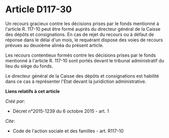 # Article D117-30

Un recours gracieux contre les décisions prises par le fonds mentionné à l'article R. 117-10 peut être formé auprès du
directeur général de la Caisse des dépôts et consignations. En cas de rejet du recours ou à défaut de réponse dans le délai
d'un mois, le requérant dispose des voies de recours prévues au deuxième alinéa du présent article. 

Les recours contentieux formés contre les décisions prises par le fonds mentionné à l'article R. 117-10 sont portés devant le
tribunal administratif du lieu du siège du fonds. 

Le directeur général de la Caisse des dépôts et consignations est habilité dans ce cas à représenter l'Etat devant la
juridiction administrative.

**Liens relatifs à cet article**

_Créé par_:

  - Décret n°2015-1239 du 6 octobre 2015 - art. 1

_Cite_:

  - Code de l'action sociale et des familles - art. R117-10
